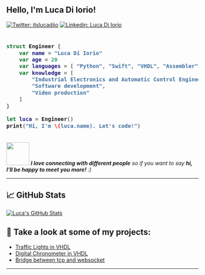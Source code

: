 <h2> Hello, I'm Luca Di Iorio! </h2>

[![Twitter: itslucadiio](https://img.shields.io/twitter/follow/itslucadiio?style=social)](https://twitter.com/itslucadiio)
[![Linkedin: Luca Di Iorio](https://img.shields.io/badge/-itslucadiio-blue?style=flat-square&logo=Linkedin&logoColor=white&link=https://www.linkedin.com/in/thaianebraga/)](https://www.linkedin.com/in/luca-di-iorio-casellas-987b041a9/)


<h3>
    
```swift
​
struct Engineer {
    var name = "Luca Di Iorio"
    var age = 20
    var languages = [ "Python", "Swift", "VHDL", "Assembler" ]
    var knowledge = [
        "Industrial Electronics and Automatic Control Engineering",
        "Software development",
        "Video production"
    ]
}
​
let luca = Engineer()
print("Hi, I'm \(luca.name). Let's code!")
​
```
</h3>

<img src="https://media.giphy.com/media/LnQjpWaON8nhr21vNW/giphy.gif" width="60"> <em><b>I love connecting with different people</b> so if you want to say <b>hi, I'll be happy to meet you more!</b> :)</em>

---

## &#x1f4c8; GitHub Stats

<a href="https://github.com/itslucadiio">
  <img align="center" src="https://github-readme-stats.vercel.app/api/top-langs/?username=itslucadiio" alt="Luca's GitHub Stats" />
</a>


## :floppy_disk: Take a look at some of my projects:

- [Traffic Lights in VHDL](https://github.com/itslucadiio/traffic-light-vhdl#README)
- [Digital Chronometer in VHDL](https://github.com/itslucadiio/digital-chronometer-vhdl#README)
- [Bridge between tcp and websocket](https://github.com/itslucadiio/ws-tcp-bridge)
---
